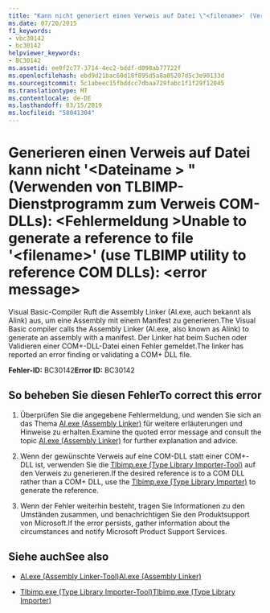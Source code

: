 ```yaml
---
title: "Kann nicht generiert einen Verweis auf Datei \"<filename>' (Verweis COM-DLLs TLBIMP-Dienstprogramm verwenden): <error message>"
ms.date: 07/20/2015
f1_keywords:
- vbc30142
- bc30142
helpviewer_keywords:
- BC30142
ms.assetid: ee0f2c77-3714-4ec2-bddf-d098ab77722f
ms.openlocfilehash: ebd9d21bac60d18f895d5a8a05207d5c3e90133d
ms.sourcegitcommit: 5c1abeec15fbddcc7dbaa729fabc1f1f29f12045
ms.translationtype: MT
ms.contentlocale: de-DE
ms.lasthandoff: 03/15/2019
ms.locfileid: "58041304"
---
```

# <a name="unable-to-generate-a-reference-to-file-filename-use-tlbimp-utility-to-reference-com-dlls-error-message"></a><span data-ttu-id="e4a90-102">Generieren einen Verweis auf Datei kann nicht '\<Dateiname > "(Verwenden von TLBIMP-Dienstprogramm zum Verweis COM-DLLs): \<Fehlermeldung ></span><span class="sxs-lookup"><span data-stu-id="e4a90-102">Unable to generate a reference to file '\<filename>' (use TLBIMP utility to reference COM DLLs): \<error message></span></span>
<span data-ttu-id="e4a90-103">Visual Basic-Compiler Ruft die Assembly Linker (Al.exe, auch bekannt als Alink) aus, um eine Assembly mit einem Manifest zu generieren.</span><span class="sxs-lookup"><span data-stu-id="e4a90-103">The Visual Basic compiler calls the Assembly Linker (Al.exe, also known as Alink) to generate an assembly with a manifest.</span></span> <span data-ttu-id="e4a90-104">Der Linker hat beim Suchen oder Validieren einer COM+-DLL-Datei einen Fehler gemeldet.</span><span class="sxs-lookup"><span data-stu-id="e4a90-104">The linker has reported an error finding or validating a COM+ DLL file.</span></span>  
  
 <span data-ttu-id="e4a90-105">**Fehler-ID:** BC30142</span><span class="sxs-lookup"><span data-stu-id="e4a90-105">**Error ID:** BC30142</span></span>  
  
## <a name="to-correct-this-error"></a><span data-ttu-id="e4a90-106">So beheben Sie diesen Fehler</span><span class="sxs-lookup"><span data-stu-id="e4a90-106">To correct this error</span></span>  
  
1.  <span data-ttu-id="e4a90-107">Überprüfen Sie die angegebene Fehlermeldung, und wenden Sie sich an das Thema [Al.exe (Assembly Linker)](../../framework/tools/al-exe-assembly-linker.md) für weitere erläuterungen und Hinweise zu erhalten.</span><span class="sxs-lookup"><span data-stu-id="e4a90-107">Examine the quoted error message and consult the topic  [Al.exe (Assembly Linker)](../../framework/tools/al-exe-assembly-linker.md) for further explanation and advice.</span></span>  
  
2.  <span data-ttu-id="e4a90-108">Wenn der gewünschte Verweis auf eine COM-DLL statt einer COM+-DLL ist, verwenden Sie die [Tlbimp.exe (Type Library Importer-Tool)](../../framework/tools/tlbimp-exe-type-library-importer.md) auf den Verweis zu generieren.</span><span class="sxs-lookup"><span data-stu-id="e4a90-108">If the desired reference is to a COM DLL rather than a COM+ DLL, use the [Tlbimp.exe (Type Library Importer)](../../framework/tools/tlbimp-exe-type-library-importer.md) to generate the reference.</span></span>  
  
3.  <span data-ttu-id="e4a90-109">Wenn der Fehler weiterhin besteht, tragen Sie Informationen zu den Umständen zusammen, und benachrichtigen Sie den Produktsupport von Microsoft.</span><span class="sxs-lookup"><span data-stu-id="e4a90-109">If the error persists, gather information about the circumstances and notify Microsoft Product Support Services.</span></span>  
  
## <a name="see-also"></a><span data-ttu-id="e4a90-110">Siehe auch</span><span class="sxs-lookup"><span data-stu-id="e4a90-110">See also</span></span>

- [<span data-ttu-id="e4a90-111">Al.exe (Assembly Linker-Tool)</span><span class="sxs-lookup"><span data-stu-id="e4a90-111">Al.exe (Assembly Linker)</span></span>](../../framework/tools/al-exe-assembly-linker.md)

- [<span data-ttu-id="e4a90-112">Tlbimp.exe (Type Library Importer-Tool)</span><span class="sxs-lookup"><span data-stu-id="e4a90-112">Tlbimp.exe (Type Library Importer)</span></span>](../../framework/tools/tlbimp-exe-type-library-importer.md)
